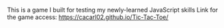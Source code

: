 This is a game I built for testing my newly-learned JavaScript skills
Link for the game access: https://cacarl02.github.io/Tic-Tac-Toe/
